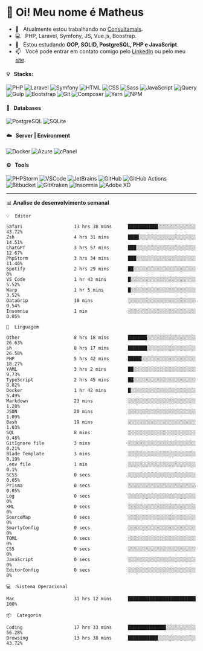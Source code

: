 # 👋 Oi! Meu nome é Matheus

- 🔭 &nbsp; Atualmente estou trabalhando no [Consultamais](https://consultamais.com.br/).
- 💻 &nbsp; PHP, Laravel, Symfony, JS, Vue.js, Boostrap.
- 🌱 &nbsp; Estou estudando **OOP, SOLID, PostgreSQL, PHP e JavaScript**.
- 📫 &nbsp; Você pode entrar em contato comigo pelo [LinkedIn](https://www.linkedin.com/in/matheuscamargoxavier/) ou pelo meu [site](https://matheuscamargo.co).

#### 💡 &nbsp; Stacks:
![PHP](https://img.shields.io/badge/-PHP-777BB4?&logo=php&logoColor=FFFFFF)
![Laravel](https://img.shields.io/badge/-Laravel-FF2D20?&logo=laravel&logoColor=FFFFFF)
![Symfony](https://img.shields.io/badge/-Symfony-000000?&logo=symfony&logoColor=FFFFFF)
![HTML](https://img.shields.io/badge/-HTML-E34F26?&logo=html5&logoColor=FFFFFF)
![CSS](https://img.shields.io/badge/-CSS-1572B6?&logo=css3&logoColor=FFFFFF)
![Sass](https://img.shields.io/badge/-Sass-CC6699?&logo=sass&logoColor=FFFFFF)
![JavaScript](https://img.shields.io/badge/-JavaScript-F7DF1E?&logo=javascript&logoColor=FFFFFF)
![jQuery](https://img.shields.io/badge/-jQuery-0769AD?&logo=jquery&logoColor=FFFFFF)
![Gulp](https://img.shields.io/badge/-Gulp-CF4647?&logo=gulp&logoColor=FFFFFF)
![Bootstrap](https://img.shields.io/badge/-Bootstrap-7952B3?&logo=bootstrap&logoColor=FFFFFF)
![Git](https://img.shields.io/badge/-Git-F05032?&logo=git&logoColor=FFFFFF)
![Composer](https://img.shields.io/badge/-Composer-885630?&logo=composer&logoColor=FFFFFF)
![Yarn](https://img.shields.io/badge/-Yarn-2C8EBB?&logo=yarn&logoColor=FFFFFF)
![NPM](https://img.shields.io/badge/-npm-CB3837?&logo=npm&logoColor=FFFFFF)

#### 💾 &nbsp; Databases
![PostgreSQL](https://img.shields.io/badge/-PostgreSQL-336791?&logo=PostgreSQL&logoColor=FFFFFF)
![SQLite](https://img.shields.io/badge/-SQLite-003B57?&logo=SQLite&logoColor=FFFFFF)

#### ☁️ &nbsp; Server | Environment
![Docker](https://img.shields.io/badge/-Docker-2496ED?&logo=docker&logoColor=FFFFFF)
![Azure](https://img.shields.io/badge/-Azure-0089D6?&logo=microsoft%20azure&logoColor=FFFFFF)
![cPanel](https://img.shields.io/badge/-cPanel-FF6C2C?&logo=cpanel&logoColor=FFFFFF)

#### ⚙️ &nbsp; Tools
![PHPStorm](https://img.shields.io/badge/-PHPStorm-000000?&logo=PHPStorm&logoColor=FFFFFF)
![VSCode](https://img.shields.io/badge/-VSCode-007ACC?&logo=Visual%20Studio%20Code&logoColor=FFFFFF) 
![JetBrains](https://img.shields.io/badge/-JetBrains-000000?&logo=jetbrains&logoColor=FFFFFF) 
![GitHub](https://img.shields.io/badge/-GitHub-181717?&logo=github&logoColor=FFFFFF) 
![GitHub Actions](https://img.shields.io/badge/-GitHub%20Actions-181717?&logo=GitHub%20Actions&logoColor=FFFFFF) 
![Bitbucket](https://img.shields.io/badge/-Bitbucket-0052CC?&logo=bitbucket&logoColor=FFFFFF)
![GitKraken](https://img.shields.io/badge/-GitKraken-179287?&logo=GitKraken&logoColor=FFFFFF)
![Insomnia](https://img.shields.io/badge/-Insomnia-5849BE?&logo=Insomnia&logoColor=FFFFFF)
![Adobe XD](https://img.shields.io/badge/-Adobe%20XD-FF61F6?&logo=adobe%20xd&logoColor=FFFFFF) 
_______

📊  **Analise de desenvolvimento semanal**
```text
💡  Editor

Safari                   13 hrs 38 mins      ███████████░░░░░░░░░░░░░░     43.72%
Zsh                      4 hrs 31 mins       ████░░░░░░░░░░░░░░░░░░░░░     14.51%
ChatGPT                  3 hrs 57 mins       ███░░░░░░░░░░░░░░░░░░░░░░     12.67%
PhpStorm                 3 hrs 34 mins       ███░░░░░░░░░░░░░░░░░░░░░░     11.46%
Spotify                  2 hrs 29 mins       ██░░░░░░░░░░░░░░░░░░░░░░░         8%
VS Code                  1 hr 43 mins        █░░░░░░░░░░░░░░░░░░░░░░░░      5.52%
Warp                     1 hr 5 mins         █░░░░░░░░░░░░░░░░░░░░░░░░      3.52%
DataGrip                 10 mins             ░░░░░░░░░░░░░░░░░░░░░░░░░      0.54%
Insomnia                 1 min               ░░░░░░░░░░░░░░░░░░░░░░░░░      0.05%
```
```text
💬  Linguagem

Other                    8 hrs 18 mins       ███████░░░░░░░░░░░░░░░░░░     26.63%
sh                       8 hrs 17 mins       ███████░░░░░░░░░░░░░░░░░░     26.58%
PHP                      5 hrs 42 mins       █████░░░░░░░░░░░░░░░░░░░░     18.27%
YAML                     3 hrs 2 mins        ██░░░░░░░░░░░░░░░░░░░░░░░      9.73%
TypeScript               2 hrs 45 mins       ██░░░░░░░░░░░░░░░░░░░░░░░      8.82%
Docker                   1 hr 42 mins        █░░░░░░░░░░░░░░░░░░░░░░░░      5.49%
Markdown                 23 mins             ░░░░░░░░░░░░░░░░░░░░░░░░░      1.28%
JSON                     20 mins             ░░░░░░░░░░░░░░░░░░░░░░░░░      1.09%
Bash                     19 mins             ░░░░░░░░░░░░░░░░░░░░░░░░░      1.03%
SQL                      8 mins              ░░░░░░░░░░░░░░░░░░░░░░░░░      0.48%
GitIgnore file           3 mins              ░░░░░░░░░░░░░░░░░░░░░░░░░      0.21%
Blade Template           3 mins              ░░░░░░░░░░░░░░░░░░░░░░░░░      0.19%
.env file                1 min               ░░░░░░░░░░░░░░░░░░░░░░░░░       0.1%
SCSS                     0 secs              ░░░░░░░░░░░░░░░░░░░░░░░░░      0.05%
Prisma                   0 secs              ░░░░░░░░░░░░░░░░░░░░░░░░░      0.05%
Log                      0 secs              ░░░░░░░░░░░░░░░░░░░░░░░░░         0%
XML                      0 secs              ░░░░░░░░░░░░░░░░░░░░░░░░░         0%
SourceMap                0 secs              ░░░░░░░░░░░░░░░░░░░░░░░░░         0%
SmartyConfig             0 secs              ░░░░░░░░░░░░░░░░░░░░░░░░░         0%
TOML                     0 secs              ░░░░░░░░░░░░░░░░░░░░░░░░░         0%
CSS                      0 secs              ░░░░░░░░░░░░░░░░░░░░░░░░░         0%
JavaScript               0 secs              ░░░░░░░░░░░░░░░░░░░░░░░░░         0%
EditorConfig             0 secs              ░░░░░░░░░░░░░░░░░░░░░░░░░         0%
```
```text
💻  Sistema Operacional

Mac                      31 hrs 12 mins      █████████████████████████       100%
```
```text
📦  Categoria

Coding                   17 hrs 33 mins      ██████████████░░░░░░░░░░░     56.28%
Browsing                 13 hrs 38 mins      ███████████░░░░░░░░░░░░░░     43.72%
```
